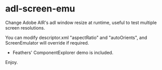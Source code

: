 # adl-screen-emu
Change Adobe AIR's adl window resize at runtime, useful to test multiple screen resolutions.

You can modify descriptor.xml "aspectRatio" and "autoOrients", and ScreenEmulator will override if required.

- Feathers' ComponentExplorer demo is included.

Enjoy.